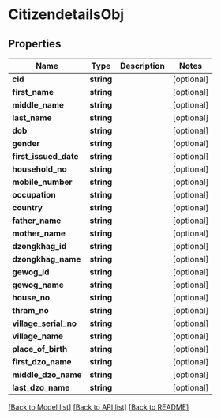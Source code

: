 # CitizendetailsObj

## Properties
Name | Type | Description | Notes
------------ | ------------- | ------------- | -------------
**cid** | **string** |  | [optional] 
**first_name** | **string** |  | [optional] 
**middle_name** | **string** |  | [optional] 
**last_name** | **string** |  | [optional] 
**dob** | **string** |  | [optional] 
**gender** | **string** |  | [optional] 
**first_issued_date** | **string** |  | [optional] 
**household_no** | **string** |  | [optional] 
**mobile_number** | **string** |  | [optional] 
**occupation** | **string** |  | [optional] 
**country** | **string** |  | [optional] 
**father_name** | **string** |  | [optional] 
**mother_name** | **string** |  | [optional] 
**dzongkhag_id** | **string** |  | [optional] 
**dzongkhag_name** | **string** |  | [optional] 
**gewog_id** | **string** |  | [optional] 
**gewog_name** | **string** |  | [optional] 
**house_no** | **string** |  | [optional] 
**thram_no** | **string** |  | [optional] 
**village_serial_no** | **string** |  | [optional] 
**village_name** | **string** |  | [optional] 
**place_of_birth** | **string** |  | [optional] 
**first_dzo_name** | **string** |  | [optional] 
**middle_dzo_name** | **string** |  | [optional] 
**last_dzo_name** | **string** |  | [optional] 

[[Back to Model list]](../README.md#documentation-for-models) [[Back to API list]](../README.md#documentation-for-api-endpoints) [[Back to README]](../README.md)


